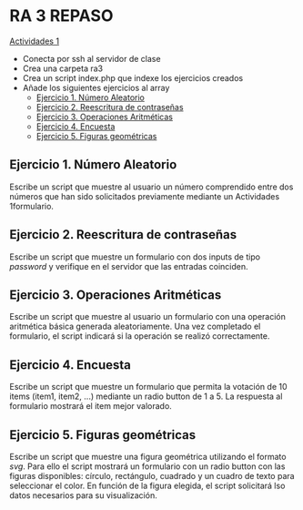 # RA 3 REPASO

[Actividades 1](http://cpd.iesgrancapitan.org:9118/~cemuja/ra3/)

- Conecta por ssh al servidor de clase
- Crea una carpeta ra3
- Crea un script index.php que indexe los ejercicios creados
- Añade los siguientes ejercicios al array
  - [Ejercicio 1. Número Aleatorio](http://cpd.iesgrancapitan.org:9118/~cemuja/ra3/e1)
  - [Ejercicio 2. Reescritura de contraseñas](http://cpd.iesgrancapitan.org:9118/~cemuja/ra3/e2)
  - [Ejercicio 3. Operaciones Aritméticas](http://cpd.iesgrancapitan.org:9118/~cemuja/ra3/e3)
  - [Ejercicio 4. Encuesta](http://cpd.iesgrancapitan.org:9118/~cemuja/ra3/e4)
  - [Ejercicio 5. Figuras geométricas](http://cpd.iesgrancapitan.org:9118/~cemuja/ra3/e5)

##  Ejercicio 1. Número Aleatorio
Escribe un script que muestre al usuario un número comprendido entre dos números que han sido solicitados previamente mediante un Actividades 1formulario.

##  Ejercicio 2. Reescritura de contraseñas
Escribe un script que muestre un formulario con dos inputs de tipo *password* y verifique en el servidor que las entradas coinciden.

##  Ejercicio 3. Operaciones Aritméticas
Escribe un script que muestre al usuario un formulario con una operación aritmética básica generada aleatoriamente. Una vez completado el formulario, el script indicará si la operación se realizó correctamente.

##  Ejercicio 4. Encuesta
Escribe un script que muestre un formulario que permita la votación de 10 items (item1, item2, ...) mediante un radio button de 1 a 5. La respuesta al formulario mostrará el item mejor valorado.

##  Ejercicio 5. Figuras geométricas
Escribe un script que muestre una figura geométrica utilizando el formato *svg*. Para ello el script mostrará un formulario con un radio button con las figuras disponibles: círculo, rectángulo, cuadrado y un cuadro de texto para seleccionar el color. En función de la figura elegida, el script solicitará lso datos necesarios para su visualización.
